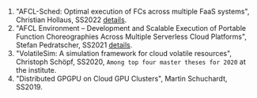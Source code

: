 1. "AFCL-Sched: Optimal execution of FCs across multiple FaaS systems", Christian Hollaus, SS2022 [details](./AFCL-Sched.md).
1. "AFCL Environment – Development and Scalable Execution of Portable Function Choreographies Across Multiple Serverless Cloud Platforms", Stefan Pedratscher, SS2021 [details](./AFCLEnvironment.md).
1. "VolatileSim: A simulation framework for cloud volatile resources", Christoph Schöpf, SS2020, `Among top four master theses for 2020` at the institute.
1. "Distributed GPGPU on Cloud GPU Clusters", Martin Schuchardt, SS2019.
